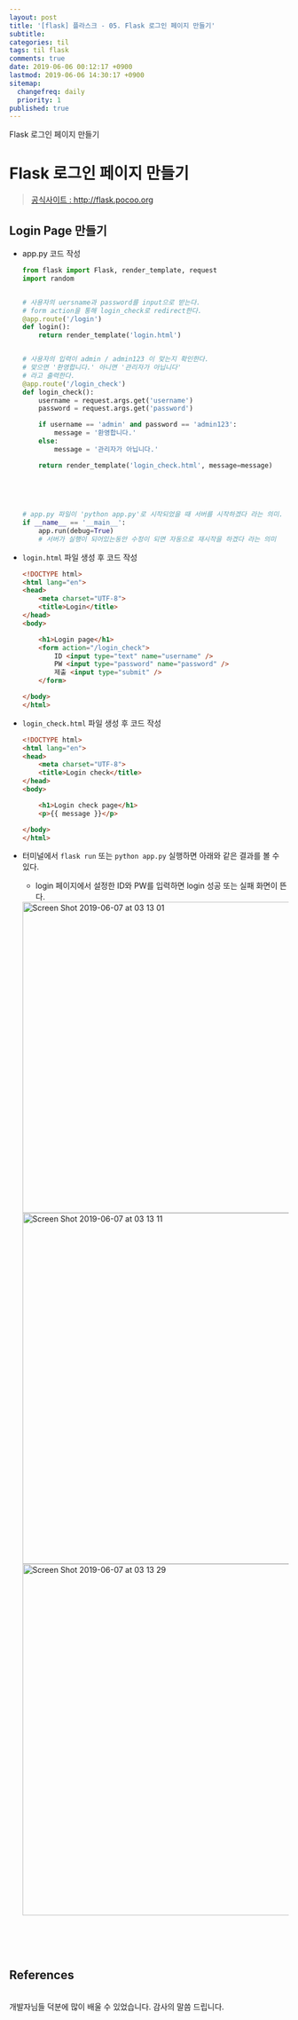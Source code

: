 ```yaml
---
layout: post
title: '[flask] 플라스크 - 05. Flask 로그인 페이지 만들기'
subtitle: 
categories: til
tags: til flask
comments: true
date: 2019-06-06 00:12:17 +0900
lastmod: 2019-06-06 14:30:17 +0900
sitemap:
  changefreq: daily
  priority: 1
published: true
---
```


Flask 로그인 페이지 만들기<br />

# Flask 로그인 페이지 만들기

> [공식사이트 : http://flask.pocoo.org ](http://flask.pocoo.org) 





## Login Page 만들기

- app.py 코드 작성

  ```python
  from flask import Flask, render_template, request
  import random
  
  
  # 사용자의 uersname과 password를 input으로 받는다.
  # form action을 통해 login_check로 redirect한다.
  @app.route('/login')
  def login():
      return render_template('login.html')
  
  
  # 사용자의 입력이 admin / admin123 이 맞는지 확인한다.
  # 맞으면 '환영합니다.' 아니면 '관리자가 아닙니다'
  # 라고 출력한다.
  @app.route('/login_check')
  def login_check():
      username = request.args.get('username')
      password = request.args.get('password')
  
      if username == 'admin' and password == 'admin123':
          message = '환영합니다.'
      else:
          message = '관리자가 아닙니다.'
  
      return render_template('login_check.html', message=message)  
    
  
    
    
    
  # app.py 파일이 'python app.py'로 시작되었을 때 서버를 시작하겠다 라는 의미.
  if __name__ == '__main__':
      app.run(debug=True)
      # 서버가 실행이 되어있는동안 수정이 되면 자동으로 재시작을 하겠다 라는 의미
  ```

- ``login.html``  파일 생성 후 코드 작성

  ```html
  <!DOCTYPE html>
  <html lang="en">
  <head>
      <meta charset="UTF-8">
      <title>Login</title>
  </head>
  <body>
  
      <h1>Login page</h1>
      <form action="/login_check">
          ID <input type="text" name="username" />
          PW <input type="password" name="password" />
          제출 <input type="submit" />
      </form>
  
  </body>
  </html>
  ```

  

- ``login_check.html``  파일 생성 후 코드 작성

  ```html
  <!DOCTYPE html>
  <html lang="en">
  <head>
      <meta charset="UTF-8">
      <title>Login check</title>
  </head>
  <body>
  
      <h1>Login check page</h1>
      <p>{{ message }}</p>
  
  </body>
  </html>
  ```

  

- 터미널에서  ``flask run`` 또는 ``python app.py`` 실행하면 아래와 같은 결과를 볼 수 있다.

  - login 페이지에서 설정한 ID와 PW를 입력하면 login 성공 또는 실패 화면이 뜬다.

  <img width="561" alt="Screen Shot 2019-06-07 at 03 13 01" src="https://user-images.githubusercontent.com/46523571/59056061-485bdb80-88d2-11e9-88e0-c45188ae58df.png">

  <img width="633" alt="Screen Shot 2019-06-07 at 03 13 11" src="https://user-images.githubusercontent.com/46523571/59056099-5dd10580-88d2-11e9-85e0-6d2527d61988.png">

  <img width="634" alt="Screen Shot 2019-06-07 at 03 13 29" src="https://user-images.githubusercontent.com/46523571/59056062-485bdb80-88d2-11e9-9e95-a60a06bfaae5.png">

<br />

<br />

<br />






## References

<br/>
개발자님들 덕분에 많이 배울 수 있었습니다. 감사의 말씀 드립니다.<br/>